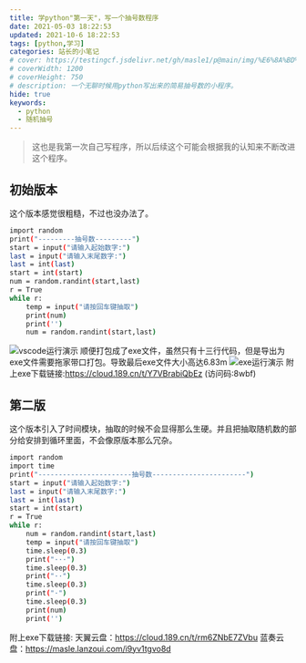 ```yaml
---
title: 学python"第一天"，写一个抽号数程序
date: 2021-05-03 18:22:53
updated: 2021-10-6 18:22:53
tags: [python,学习]
categories: 站长的小笔记
# cover: https://testingcf.jsdelivr.net/gh/masle1/p@main/img/%E6%8A%BD%E5%8F%B7%E6%95%B0%E7%A8%8B%E5%BA%8F/%E7%BC%96%E7%A8%8B%E5%9B%BE.png
# coverWidth: 1200
# coverHeight: 750
# description: 一个无聊时候用python写出来的简易抽号数的小程序。
hide: true
keywords: 
  - python
  - 随机抽号
---
```


> 这也是我第一次自己写程序，所以后续这个可能会根据我的认知来不断改进这个程序。

<!-- more -->

## 初始版本
这个版本感觉很粗糙，不过也没办法了。
``` bash
import random
print("---------抽号数---------")
start = input("请输入起始数字:")
last = input("请输入末尾数字:")
last = int(last)
start = int(start)
num = random.randint(start,last)
r = True
while r:
    temp = input("请按回车键抽取")
    print(num)
    print('')
    num = random.randint(start,last)
```
![vscode运行演示](https://testingcf.jsdelivr.net/gh/masle1/p@main/img/how-to-write-a-random-number-program/%E4%BD%BF%E7%94%A8%E6%BC%94%E7%A4%BA.png)
顺便打包成了exe文件，虽然只有十三行代码，但是导出为exe文件需要拖家带口打包。导致最后exe文件大小高达6.83m
![exe运行演示](https://testingcf.jsdelivr.net/gh/masle1/p@main/img/how-to-write-a-random-number-program/exe%E6%BC%94%E7%A4%BA.png)
附上exe下载链接:https://cloud.189.cn/t/Y7VBrabiQbEz (访问码:8wbf)

## 第二版
这个版本引入了时间模块，抽取的时候不会显得那么生硬。并且把抽取随机数的部分给安排到循环里面，不会像原版本那么冗杂。
``` bash
import random
import time
print("-----------------------抽号数-----------------------")
start = input("请输入起始数字:")
last = input("请输入末尾数字:")
last = int(last)
start = int(start)
r = True
while r:
    num = random.randint(start,last)
    temp = input("请按回车键抽取")
    time.sleep(0.3)
    print("···")
    time.sleep(0.3)
    print("··")
    time.sleep(0.3)
    print("·")
    time.sleep(0.3)
    print(num)
    print('')

```

附上exe下载链接:
天翼云盘：https://cloud.189.cn/t/rm6ZNbE7ZVbu
蓝奏云盘：https://masle.lanzoui.com/i9yv1tgvo8d